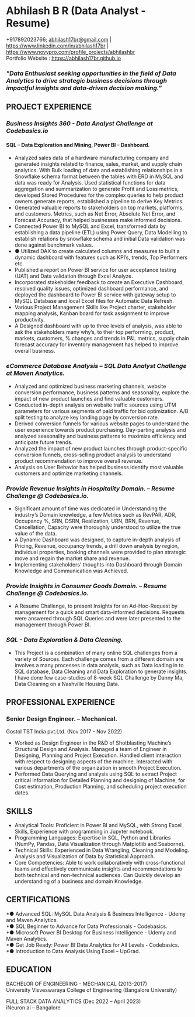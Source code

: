 # Abhilash B R (Data Analyst - Resume)

+917892023766; abhilash17br@gmail.com | https://www.linkedin.com/in/abhilash17br | https://www.novypro.com/profile_projects/abhilashbr  
Portfolio Website : https://abhilash17br.github.io  

### *"Data Enthusiast seeking opportunities in the field of Data Analytics to drive strategic business decisions through impactful    insights and data-driven decision making.”*

## PROJECT EXPERIENCE 
### *Business Insights 360 - Data Analyst Challenge at Codebasics.io*
#### SQL – Data Exploration and Mining, Power BI – Dashboard.	 	 	 	 	 	 	 	           
* Analyzed sales data of a hardware manufacturing company and generated insights related to finance, sales, market, and supply chain analytics. With Bulk loading of data and establishing relationships in a Snowflake schema format between the tables with ERD in MySQL and data was ready for Analysis. Used statistical functions for data aggregation and summarization to generate Profit and Loss metrics, developed Stored Procedures for the complex queries to help product owners generate reports, established a pipeline to derive Key Metrics.  
* Generated valuable reports to stakeholders on top markets, platforms, and customers. Metrics, such as Net Error, Absolute Net Error, and Forecast Accuracy, that helped businesses make informed decisions.  
* Connected Power BI to MySQL and Excel, transformed data by establishing a data pipeline (ETL) using Power Query, Data Modelling to establish relations by snowflake schema and initial Data validation was done against benchmark values.  
* ●	Utilized DAX to create calculated columns and measures to built a dynamic dashboard with features such as KPI’s, trends, Top Performers etc.
* Published a report on Power BI service for user acceptance testing (UAT) and Data validation through Excel Analyze.  
* Incorporated stakeholder feedback to create an Executive Dashboard, resolved quality issues, optimized dashboard performance, and deployed the dashboard to Power BI service with gateway setup to MySQL Database and local Excel files for Automatic Data Refresh.  
* Various Project Management Skills like Project charter, stakeholder mapping analysis, Kanban board for task assignment to improve productivity.  
* A Designed dashboard with up to three levels of analysis, was able to ask the stakeholders many why’s, to their top performing, product, markets, customers, % changes and trends in P&L metrics, supply chain forecast accuracy for inventory management has helped to improve overall business.  

### *eCommerce Database Analysis – SQL Data Analyst Challenge at Maven Analytics.*
* Analyzed and optimized business marketing channels, website conversion performance, business patterns and seasonality, explore the impact of new product launches and find valuable customers.  
* Conducted in-depth analysis on website traffic sources using UTM parameters for various segments of paid traffic for bid optimization. A/B split testing to analyze key landing page by conversion rate.  
* Derived conversion funnels for various website pages to understand the user experience towards product purchasing. Day-parting analysis and analyzed seasonality and business patterns to maximize efficiency and anticipate future trends.  
* Analyzed the impact of new product launches through product-specific conversion funnels, cross-selling product analysis to understand product recommendation to improve overall revenue.  
* Analysis on User Behavior has helped business identify most valuable customers and optimize marketing channels.  

### *Provide Revenue Insights in Hospitality Domain. – Resume Challenge @ Codebasics.io.*
* Significant amount of time was dedicated in Understanding the industry’s Domain knowledge, a few Metrics such as RevPAR, ADR, Occupancy %, SRN, DSRN, Realization, URN, BRN, Revenue, Cancellation, Capacity were thoroughly understood to utilize the true value of the data.  
* A Dynamic Dashboard was designed, to capture in-depth analysis of Pricing, Revenue, occupancy trends, a drill down analysis by region, individual properties, booking channels were provided to plan strategic move and regain the market share and revenue.  
* Implementing stakeholders’ thoughts into Dashboard through Domain Knowledge and Communication was Achieved.  

### *Provide Insights in Consumer Goods Domain. – Resume Challenge @ Codebasics.io.*
* A Resume Challenge, to present Insights for an Ad-Hoc-Request by management for a quick and smart data-informed decisions. Requests were answered through SQL Queries and were later presented to the management through Power BI.  

### *SQL - Data Exploration & Data Cleaning.*  
* This Project is a combination of many online SQL challenges from a variety of Sources. Each challenge comes from a different domain are involves a many processes in data analysis, such as Data loading in to SQL database, Data Cleaning and Data Exploration to generate insights. I have done few case-studies of 8-week SQL Challenge by Danny Ma, Data Cleaning on a Nashville Housing Data.  

## PROFESSIONAL EXPERIENCE 

### Senior Design Engineer.  – Mechanical.  
Gostol TST India pvt.Ltd.  (Nov 2017 - Nov 2022)
* Worked as Design Engineer in the R&D of Shotblasting Machine’s Structural Design and Analysis. Managed a team of Engineer in Designing, Planning and Project Execution. Handled client interaction with respect to designing aspects of the machine. Interacted with various departments of the organization in smooth Project Execution.  
* Performed Data Querying and analysis using SQL to extract Project critical information for Detailed Planning and designing of Machine, for Cost estimation, Production Planning, and scheduling project execution dates.  

## SKILLS

* Analytical Tools: Proficient in Power BI and MySQL, with Strong Excel Skills, Experience with programming in Jupyter notebook.  
* Programming Languages: Expertise in SQL, Python and Libraries (NumPy, Pandas, Data Visualization through Matplotlib and Seaborne).  
* Technical Skills: Experienced in Data Wrangling, Cleaning and Modeling. Analysis and Visualization of Data by Statistical Approach.  
* Core Competencies:  Able to work collaboratively with cross-functional teams and effectively communicate insights and recommendations to both technical and non-technical audiences. Can Quickly develop an understanding of a business and domain Knowledge.  

## CERTIFICATIONS

*●	Advanced SQL: MySQL Data Analysis & Business Intelligence - Udemy and Maven Analytics.  
*●	SQL Beginner to Advance for Data Professionals - Codebasics.  
*●	Microsoft Power BI Desktop for Business Intelligence - Udemy and Maven Analytics.  
*●	Get Job Ready: Power BI Data Analytics for All Levels - Codebasics.  
*●	Introduction to Data Analysis Using Excel – UpGrad.  

## EDUCATION 

BACHELOR OF ENGINEERING - MECHANICAL (2013-2017)  
University Visveswaraya College of Engineering (Bangalore University)

FULL STACK DATA ANALYTICS (Dec 2022 – April 2023)  
iNeuron.ai – Bangalore
